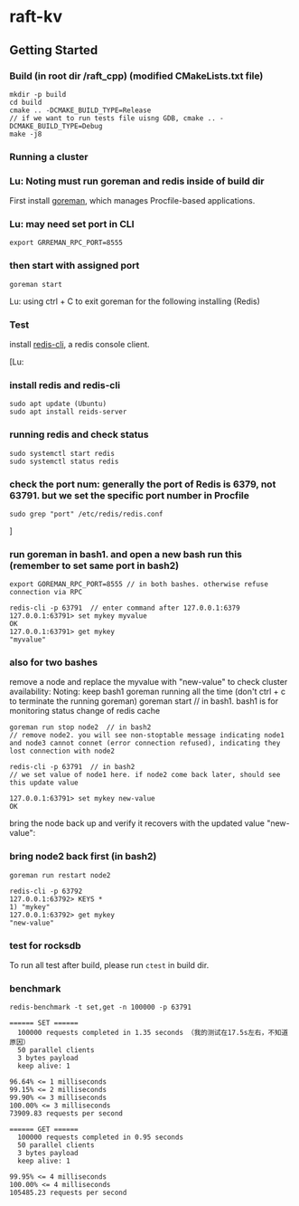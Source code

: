 # raft-kv

## Getting Started

### Build (in root dir /raft_cpp) (modified CMakeLists.txt file)
    mkdir -p build
    cd build
    cmake .. -DCMAKE_BUILD_TYPE=Release 
    // if we want to run tests file uisng GDB, cmake .. -DCMAKE_BUILD_TYPE=Debug
    make -j8
    
### Running a cluster

### Lu: Noting must run goreman and redis inside of build dir

First install [goreman](https://github.com/mattn/goreman), which manages Procfile-based applications.
### Lu: may need set port in CLI
    export GRREMAN_RPC_PORT=8555
### then start with assigned port
    goreman start
    
Lu: using ctrl + C to exit goreman for the following installing (Redis)
    
### Test

install [redis-cli](https://github.com/antirez/redis), a redis console client.

[Lu:
### install redis and redis-cli
    sudo apt update (Ubuntu)
    sudo apt install reids-server

### running redis and check status
    sudo systemctl start redis
    sudo systemctl status redis

### check the port num: generally the port of Redis is 6379, not 63791. but we set the specific port number in Procfile
    sudo grep "port" /etc/redis/redis.conf
]

### run goreman in bash1. and open a new bash run this (remember to set same port in bash2)
    export GOREMAN_RPC_PORT=8555 // in both bashes. otherwise refuse connection via RPC

    redis-cli -p 63791  // enter command after 127.0.0.1:6379
    127.0.0.1:63791> set mykey myvalue
    OK
    127.0.0.1:63791> get mykey
    "myvalue"

### also for two bashes
remove a node and replace the myvalue with "new-value" to check cluster availability:
    Noting: keep bash1 goreman running all the time (don't ctrl + c to terminate the running goreman)
    goreman start  // in bash1. bash1 is for monitoring status change of redis cache

    goreman run stop node2  // in bash2
    // remove node2. you will see non-stoptable message indicating node1 and node3 cannot connet (error connection refused), indicating they lost connection with node2

    redis-cli -p 63791  // in bash2
    // we set value of node1 here. if node2 come back later, should see this update value

    127.0.0.1:63791> set mykey new-value
    OK
    
bring the node back up and verify it recovers with the updated value "new-value":
### bring node2 back first (in bash2)
    goreman run restart node2

    redis-cli -p 63792
    127.0.0.1:63792> KEYS *
    1) "mykey"
    127.0.0.1:63792> get mykey
    "new-value"

### test for rocksdb
To run all test after build, please run `ctest` in build dir. 
    
### benchmark

    redis-benchmark -t set,get -n 100000 -p 63791
    
    ====== SET ======
      100000 requests completed in 1.35 seconds （我的测试在17.5s左右，不知道原因）
      50 parallel clients
      3 bytes payload
      keep alive: 1
    
    96.64% <= 1 milliseconds
    99.15% <= 2 milliseconds
    99.90% <= 3 milliseconds
    100.00% <= 3 milliseconds
    73909.83 requests per second
    
    ====== GET ======
      100000 requests completed in 0.95 seconds
      50 parallel clients
      3 bytes payload
      keep alive: 1
    
    99.95% <= 4 milliseconds
    100.00% <= 4 milliseconds
    105485.23 requests per second
    
    
    
    
    
    
    

